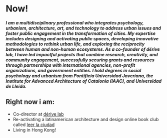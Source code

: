 # Now!

##### I am a multidisciplinary professional who integrates psychology, urbanism, architecture, art, and technology to address urban issues and foster public engagement in the transformation of cities. My expertise includes designing and activating public spaces, developing innovative methodologies to rethink urban life, and exploring the reciprocity between human and non-human ecosystems. As a co-founder of dérive lab, I have led impactful projects that combine research, creativity, and community engagement, successfully securing grants and resources through partnerships with international agencies, non-profit organizations, and government entities. I hold degrees in social psychology and urbanism from Pontificia Universidad Javeriana, the Institute for Advanced Architecture of Catalonia (IAAC), and Universidad de Lleida.

## Right now i am: 

- Co-director at [dérive lab](derivelab.org)
- Re-activating a latinamerican architecture and design online book club called [leer la ciudad](http://www.leerlaciudad.com/)
- Living in Hong Kong!
